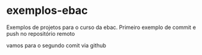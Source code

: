 # exemplos-ebac
Exemplos de projetos para o curso da ebac.
Primeiro exemplo de commit e push no repositório remoto

vamos para o segundo comit via github
